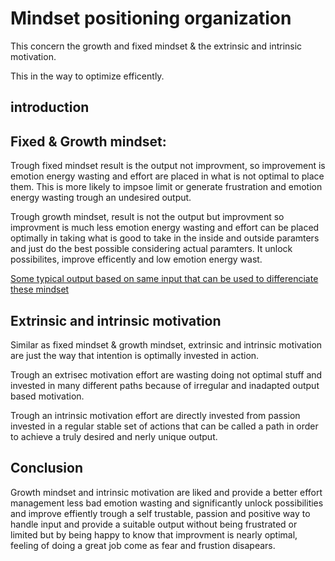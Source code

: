 # Mindset positioning organization

This concern the growth and fixed mindset & the extrinsic and intrinsic motivation.

This in the way to optimize efficently.

## introduction

## Fixed & Growth mindset:

Trough fixed mindset result is the output not improvment, so improvement is emotion energy wasting and effort are placed in what is not optimal to place them. This is more likely to impsoe limit or generate frustration and emotion energy wasting trough an undesired output.

Trough growth mindset, result is not the output but improvment so improvment is much less emotion energy wasting and effort can be placed optimally in taking what is good to take in the inside and outside paramters and just do the best possible considering actual paramters. It unlock possibilites, improve efficently and low emotion energy wast.

[Some typical output based on same input that can be used to differenciate these mindset](http://www.hrzone.com/sites/default/files/growth_mindset_poster_0.png?itok=P81uHYAk)

## Extrinsic and intrinsic motivation

Similar as fixed mindset & growth mindset, extrinsic and intrinsic motivation are just the way that intention is optimally invested in action.

Trough an extrisec motivation effort are wasting doing not optimal stuff and invested in many different paths because of irregular and inadapted output based motivation.

Trough an intrinsic motivation effort are directly invested from passion invested in a regular stable set of actions that can be called a path in order to achieve a truly desired and nerly unique output.

## Conclusion

Growth mindset and intrinsic motivation are liked and provide a better effort management less bad emotion wasting and significantly unlock possibilities and improve effiently trough a self trustable, passion and positive way to handle input and provide a suitable output without being frustrated or limited but by being happy to know that improvment is nearly optimal, feeling of doing a great job come as fear and frustion disapears. 
